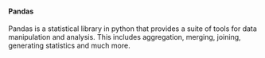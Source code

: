 #### Pandas
Pandas is a statistical library in python that provides a suite of tools for data manipulation and analysis. 
This includes aggregation, merging, joining, generating statistics and much more.